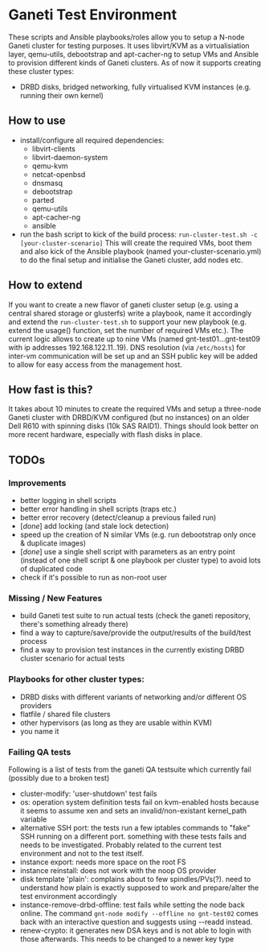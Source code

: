 # Ganeti Test Environment

These scripts and Ansible playbooks/roles allow you to setup a N-node Ganeti cluster for testing purposes. It uses libvirt/KVM as a virtualisiation layer, qemu-utils, debootstrap and apt-cacher-ng to setup VMs and Ansible to provision different kinds of Ganeti clusters. As of now it supports creating these cluster types:
- DRBD disks, bridged networking, fully virtualised KVM instances (e.g. running their own kernel)

## How to use

- install/configure all required dependencies:
  - libvirt-clients
  - libvirt-daemon-system
  - qemu-kvm
  - netcat-openbsd
  - dnsmasq
  - debootstrap
  - parted
  - qemu-utils
  - apt-cacher-ng
  - ansible
- run the bash script to kick of the build process: `run-cluster-test.sh -c [your-cluster-scenario]` This will create the required VMs, boot them and also kick of the Ansible playbook (named your-cluster-scenario.yml) to do the final setup and initialise the Ganeti cluster, add nodes etc.

## How to extend

If you want to create a new flavor of ganeti cluster setup (e.g. using a central shared storage or glusterfs) write a playbook, name it accordingly and extend the `run-cluster-test.sh` to support your new playbook (e.g. extend the usage() function, set the number of required VMs etc.). The current logic allows to create up to nine VMs (named gnt-test01...gnt-test09 with ip addresses 192.168.122.11..19). DNS resolution (via `/etc/hosts`) for inter-vm communication will be set up and an SSH public key will be added to allow for easy access from the management host.

## How fast is this?

It takes about 10 minutes to create the required VMs and setup a three-node Ganeti cluster with DRBD/KVM configured (but no instances) on an older Dell R610 with spinning disks (10k SAS RAID1). Things should look better on more recent hardware, especially with flash disks in place.

## TODOs

### Improvements
- better logging in shell scripts
- better error handling in shell scripts (traps etc.)
- better error recovery (detect/cleanup a previous failed run)
- [*done*] add locking (and stale lock detection)
- speed up the creation of N similar VMs (e.g. run debootstrap only once & duplicate images)
- [*done*] use a single shell script with parameters as an entry point (instead of one shell script & one playbook per cluster type) to avoid lots of duplicated code
- check if it's possible to run as non-root user

### Missing / New Features
- build Ganeti test suite to run actual tests (check the ganeti repository, there's something already there)
- find a way to capture/save/provide the output/results of the build/test process
- find a way to provision test instances in the currently existing DRBD cluster scenario for actual tests

### Playbooks for other cluster types:
- DRBD disks with different variants of networking and/or different OS providers
- flatfile / shared file clusters
- other hypervisors (as long as they are usable within KVM)
- you name it

### Failing QA tests
Following is a list of tests from the ganeti QA testsuite which currently fail (possibly due to a broken test)
- cluster-modify: 'user-shutdown' test fails
- os: operation system definition tests fail on kvm-enabled hosts because it seems to assume xen and sets an invalid/non-existant kernel_path variable
- alternative SSH port: the tests run a few iptables commands to "fake" SSH running on a different port. something with these tests fails and needs to be investigated. Probably related to the current test environment and not to the test itself.
- instance export: needs more space on the root FS
- instance reinstall: does not work with the noop OS provider
- disk template 'plain': complains about to few spindles/PVs(?). need to understand how plain is exactly supposed to work and prepare/alter the test environment accordingly
- instance-remove-drbd-offline: test fails while setting the node back online. The command `gnt-node modify --offline no gnt-test02` comes back with an interactive question and suggests using --readd instead.
- renew-crypto: it generates new DSA keys and is not able to login with those afterwards. This needs to be changed to a newer key type
